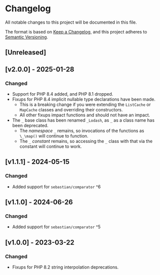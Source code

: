 # Changelog

All notable changes to this project will be documented in this file.

The format is based on [Keep a Changelog](https://keepachangelog.com/en/1.0.0/),
and this project adheres to [Semantic Versioning](https://semver.org/spec/v2.0.0.html).

## [Unreleased]
## [v2.0.0] - 2025-01-28
### Changed
- Support for PHP 8.4 added, and PHP 8.1 dropped.
- Fixups for PHP 8.4 implicit nullable type declarations have been made. 
  - This is a breaking change if you were extending the `ListCache` or `MapCache` classes and overriding their constructors.
  - All other fixups impact functions and should not have an impact.
- The `_` base class has been renamed `_Lodash`, as `_` as a class name has been deprecated.
  - The *namespace* `_` remains, so invocations of the functions as `\_\map()` will continue to function.
  - The `_` *constant* remains, so accessing the `_` class with that via the constant will continue to work.

## [v1.1.1] - 2024-05-15
### Changed
- Added support for `sebastian/comparator` ^6

## [v1.1.0] - 2024-06-26
### Changed
- Added support for `sebastian/comparator` ^5

## [v1.0.0] - 2023-03-22
### Changed
- Fixups for PHP 8.2 string interpolation deprecations.